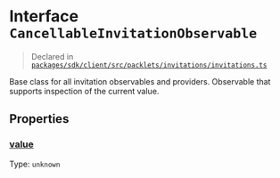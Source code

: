 # Interface `CancellableInvitationObservable`
> Declared in [`packages/sdk/client/src/packlets/invitations/invitations.ts`]()

Base class for all invitation observables and providers.
Observable that supports inspection of the current value.

## Properties
### [value]()
Type: <code>unknown</code>
